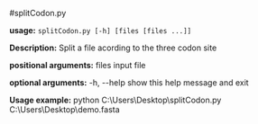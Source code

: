 #splitCodon.py

**usage:** `splitCodon.py [-h] [files [files ...]]`

**Description:**  Split a file acording to the three codon site

**positional arguments:**
            files       input file

**optional arguments:**
            -h, --help  show this help message and exit

**Usage example:**
            python C:\Users\Desktop\splitCodon.py C:\Users\Desktop\demo.fasta
